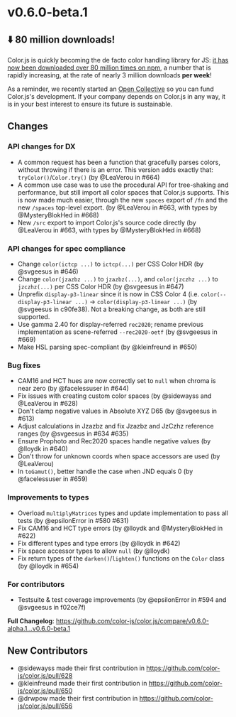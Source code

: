 # v0.6.0-beta.1

## ⬇️ 80 million downloads!

Color.js is quickly becoming the de facto color handling library for JS:
[it has now been downloaded over 80 million times on npm](https://limonte.dev/total-npm-downloads/?package=colorjs.io),
a number that is rapidly increasing, at the rate of nearly 3 million downloads **per week**!

As a reminder, we recently started an [Open Collective](https://opencollective.com/color) so you can fund Color.js's development.
If your company depends on Color.js in any way, it is in your best interest to ensure its future is sustainable.

## Changes

### API changes for DX

- A common request has been a function that gracefully parses colors, without throwing if there is an error. This version adds exactly that: `tryColor()`/`Color.try()` (by @LeaVerou in #664)
- A common use case was to use the procedural API for tree-shaking and performance, but still import all color spaces that Color.js supports. This is now made much easier, through the new `spaces` export of `/fn` and the new `/spaces` top-level export. (by @LeaVerou in #663, with types by @MysteryBlokHed in #668)
- New `/src` export to import Color.js's source code directly (by @LeaVerou in #663, with types by @MysteryBlokHed in #668)

### API changes for spec compliance

- Change `color(ictcp ...)` to `ictcp(...)` per CSS Color HDR (by @svgeesus in #646)
- Change `color(jzazbz ...)` to `jzazbz(...)`, and `color(jzczhz ...)` to `jzczhz(...)` per CSS Color HDR (by @svgeesus in #647)
- Unprefix `display-p3-linear` since it is now in CSS Color 4 (i.e. `color(--display-p3-linear ...)` → `color(display-p3-linear ...)` (by @svgeesus in c90fe38). Not a breaking change, as both are still supported.
- Use gamma 2.40 for display-referred `rec2020`; rename previous implementation as scene-referred `--rec2020-oetf` (by @svgeesus in #669)
- Make HSL parsing spec-compliant (by @kleinfreund in #650)

### Bug fixes

- CAM16 and HCT hues are now correctly set to `null` when chroma is near zero (by @facelessuser in #644)
- Fix issues with creating custom color spaces (by @sidewayss and @LeaVerou in #628)
- Don't clamp negative values in Absolute XYZ D65 (by @svgeesus in #613)
- Adjust calculations in Jzazbz and fix Jzazbz and JzCzhz reference ranges (by @svgeesus in #634 #635)
- Ensure Prophoto and Rec2020 spaces handle negative values (by @lloydk in #640)
- Don't throw for unknown coords when space accessors are used (by @LeaVerou)
- In `toGamut()`, better handle the case when JND equals 0 (by @facelessuser in #659)

### Improvements to types

- Overload `multiplyMatrices` types and update implementation to pass all tests (by @epsilonError in #580 #631)
- Fix CAM16 and HCT type errors (by @lloydk and @MysteryBlokHed in #622)
- Fix different types and type errors (by @lloydk in #642)
- Fix space accessor types to allow `null` (by @lloydk)
- Fix return types of the `darken()`/`lighten()` functions on the `Color` class (by @lloydk in #654)

### For contributors

- Testsuite & test coverage improvements (by @epsilonError in #594 and @svgeesus in f02ce7f)

**Full Changelog**: https://github.com/color-js/color.js/compare/v0.6.0-alpha.1...v0.6.0-beta.1

## New Contributors

- @sidewayss made their first contribution in https://github.com/color-js/color.js/pull/628
- @kleinfreund made their first contribution in https://github.com/color-js/color.js/pull/650
- @drwpow made their first contribution in https://github.com/color-js/color.js/pull/656
